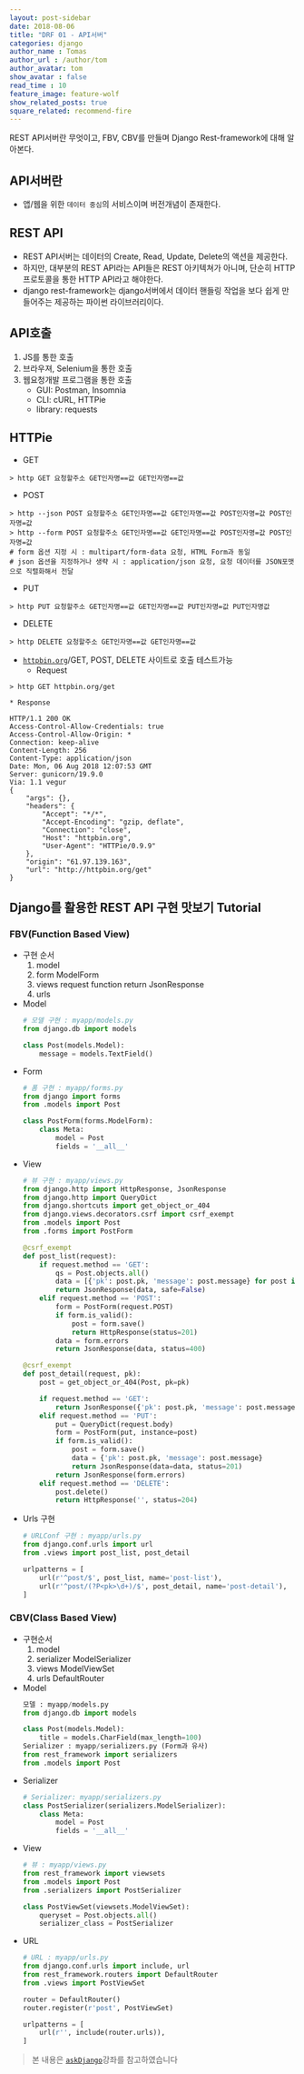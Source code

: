 ```yaml
---
layout: post-sidebar
date: 2018-08-06
title: "DRF 01 - API서버"
categories: django
author_name : Tomas
author_url : /author/tom
author_avatar: tom
show_avatar : false
read_time : 10
feature_image: feature-wolf
show_related_posts: true
square_related: recommend-fire
---
```

REST API서버란 무엇이고, FBV, CBV를 만들며 Django Rest-framework에 대해 알아본다.

## API서버란
* 앱/웹을 위한 `데이터 중심`의 서비스이며 버전개념이 존재한다.

## REST API
* REST API서버는 데이터의 Create, Read, Update, Delete의 액션을 제공한다.
* 하지만, 대부분의 REST API라는 API들은 REST 아키텍쳐가 아니며, 단순히 HTTP프로토콜을 통한 HTTP API라고 해야한다.
* django rest-framework는 django서버에서 데이터 핸들링 작업을 보다 쉽게 만들어주는 제공하는 파이썬 라이브러리이다.

## API호출
1. JS를 통한 호출
2. 브라우져, Selenium을 통한 호출
3. 웹요청개발 프로그램을 통한 호출
	* GUI: Postman, Insomnia
	* CLI: cURL, HTTPie
	* library: requests

## HTTPie
* GET
```shell
> http GET 요청할주소 GET인자명==값 GET인자명==값
```
* POST
```shell
> http --json POST 요청할주소 GET인자명==값 GET인자명==값 POST인자명=값 POST인자명=값
> http --form POST 요청할주소 GET인자명==값 GET인자명==값 POST인자명=값 POST인자명=값
# form 옵션 지정 시 : multipart/form-data 요청, HTML Form과 동일
# json 옵션을 지정하거나 생략 시 : application/json 요청, 요청 데이터를 JSON포맷으로 직렬화해서 전달
```
* PUT
```shell
> http PUT 요청할주소 GET인자명==값 GET인자명==값 PUT인자명=값 PUT인자명값
```
* DELETE
```shell
> http DELETE 요청할주소 GET인자명==값 GET인자명==값
```
* [`httpbin.org`](http://httpbin.org)/GET, POST, DELETE  사이트로 호출 테스트가능
    * Request
```shell
> http GET httpbin.org/get
```
    * Response
```shell
HTTP/1.1 200 OK
Access-Control-Allow-Credentials: true
Access-Control-Allow-Origin: *
Connection: keep-alive
Content-Length: 256
Content-Type: application/json
Date: Mon, 06 Aug 2018 12:07:53 GMT
Server: gunicorn/19.9.0
Via: 1.1 vegur
{
    "args": {},
    "headers": {
        "Accept": "*/*",
        "Accept-Encoding": "gzip, deflate",
        "Connection": "close",
        "Host": "httpbin.org",
        "User-Agent": "HTTPie/0.9.9"
    },
    "origin": "61.97.139.163",
    "url": "http://httpbin.org/get"
}
```

## Django를 활용한 REST API 구현 맛보기 Tutorial
### FBV(Function Based View)
* 구현 순서
    1. model
    2. form ModelForm
    3. views request function return JsonResponse
    4. urls
* Model
    ```python
    # 모델 구현 : myapp/models.py
    from django.db import models

    class Post(models.Model):
        message = models.TextField()
    ```
* Form
    ```python
    # 폼 구현 : myapp/forms.py
    from django import forms
    from .models import Post

    class PostForm(forms.ModelForm):
        class Meta:
            model = Post
            fields = '__all__'
    ```
* View
    ```python
    # 뷰 구현 : myapp/views.py
    from django.http import HttpResponse, JsonResponse
    from django.http import QueryDict
    from django.shortcuts import get_object_or_404
    from django.views.decorators.csrf import csrf_exempt
    from .models import Post
    from .forms import PostForm

    @csrf_exempt
    def post_list(request):
        if request.method == 'GET':
            qs = Post.objects.all()
            data = [{'pk': post.pk, 'message': post.message} for post in qs]  # 수동 JSON 직렬화
            return JsonResponse(data, safe=False)
        elif request.method == 'POST':
            form = PostForm(request.POST)
            if form.is_valid():
                post = form.save()
                return HttpResponse(status=201)
            data = form.errors
            return JsonResponse(data, status=400)

    @csrf_exempt
    def post_detail(request, pk):
        post = get_object_or_404(Post, pk=pk)

        if request.method == 'GET':
            return JsonResponse({'pk': post.pk, 'message': post.message})
        elif request.method == 'PUT':
            put = QueryDict(request.body)
            form = PostForm(put, instance=post)
            if form.is_valid():
                post = form.save()
                data = {'pk': post.pk, 'message': post.message}
                return JsonResponse(data=data, status=201)
            return JsonResponse(form.errors)
        elif request.method == 'DELETE':
            post.delete()
            return HttpResponse('', status=204)
    ```
* Urls 구현
    ```python
    # URLConf 구현 : myapp/urls.py
    from django.conf.urls import url
    from .views import post_list, post_detail

    urlpatterns = [
        url(r'^post/$', post_list, name='post-list'),
        url(r'^post/(?P<pk>\d+)/$', post_detail, name='post-detail'),
    ]
    ```

### CBV(Class Based View)
* 구현순서
    1. model
    2. serializer ModelSerializer
    3. views ModelViewSet
    4. urls DefaultRouter
* Model
    ```python
    모델 : myapp/models.py
    from django.db import models

    class Post(models.Model):
        title = models.CharField(max_length=100)
    Serializer : myapp/serializers.py (Form과 유사)
    from rest_framework import serializers
    from .models import Post
    ```
* Serializer
    ```python
    # Serializer: myapp/serializers.py
    class PostSerializer(serializers.ModelSerializer):
        class Meta:
            model = Post
            fields = '__all__'
    ```
* View
    ```python
    # 뷰 : myapp/views.py
    from rest_framework import viewsets
    from .models import Post
    from .serializers import PostSerializer

    class PostViewSet(viewsets.ModelViewSet):
        queryset = Post.objects.all()
        serializer_class = PostSerializer
    ```
* URL
    ```python
    # URL : myapp/urls.py
    from django.conf.urls import include, url
    from rest_framework.routers import DefaultRouter
    from .views import PostViewSet

    router = DefaultRouter()
    router.register(r'post', PostViewSet)

    urlpatterns = [
        url(r'', include(router.urls)),
    ]
    ```
> 본 내용은 [`askDjango`](https://www.askcompany.kr/)강좌를 참고하였습니다
